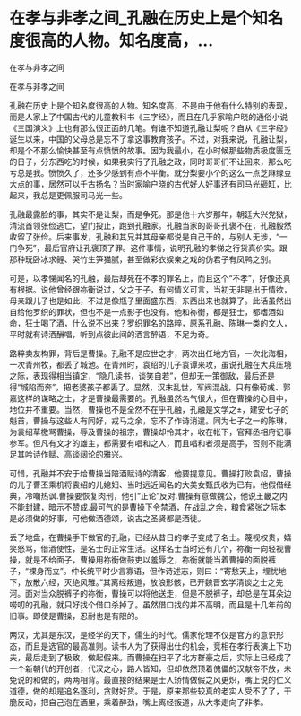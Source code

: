 # 在孝与非孝之间_孔融在历史上是个知名度很高的人物。知名度高，...

在孝与非孝之间

在孝与非孝之间

孔融在历史上是个知名度很高的人物。知名度高，不是由于他有什么特别的表现，而是人家上了中国古代的儿童教科书《三字经》，而且在几乎家喻户晓的通俗小说《三国演义》上也有那么很正面的几笔。有谁不知道孔融让梨呢？自从《三字经》诞生以来，中国的父母总是忘不了拿这事教育孩子。不过，对我来说，孔融让梨，却是个不那么愉快甚至有点愤愤的故事。因为我最小，在小时候那些物质极度匮乏的日子，分东西吃的时候，如果我实行了孔融之政，同时哥哥们不让回来，那么吃亏总是我。愤愤久了，还多少感到有点不平衡。就分梨要小个的这么一点芝麻绿豆大点的事，居然可以千古扬名？当时家喻户晓的古代好人好事还有司马光砸缸，比起来，我总是更佩服司马光一些。

孔融最露脸的事，其实不是让梨，而是争死。那是他十六岁那年，朝廷大兴党狱，清流首领张俭逃亡，望门投止，跑到孔融家。孔融当家的哥哥孔褒不在，孔融毅然收留了张俭。后来事发，孔融和其兄并其母亲都说是自己干的，与别人无涉，“一门争死”，最后官府让孔褒顶了罪。这件事情，说明孔融的孝悌之行货真价实。跟那种玩卧冰求鲤、哭竹生笋猫腻，甚至做彩衣娱亲之戏的伪君子有凤鸭之别。

可是，以孝悌闻名的孔融，最后却死在不孝的罪名上，而且这个“不孝”，好像还真有根据。说他曾经跟祢衡说过，父之于子，有何情义可言，当初无非是出于情欲，母亲跟儿子也是如此，不过是像瓶子里面盛东西，东西出来也就算了。此话虽然出自给他罗织的罪状，但也不是一点影子也没有。他和祢衡，都是狂士，都嗜酒如命，狂士喝了酒，什么说不出来？罗织罪名的路粹，原系孔融、陈琳一类的文人，平时就有诗酒酬唱，听到点彼此间的酒言醉语，不足为奇。

路粹卖友构罪，背后是曹操。孔融不是应世之才，两次出任地方官，一次北海相，一次青州牧，都丢了城池。在青州时，袁绍的儿子袁谭来攻，虽说孔融在大兵压境之际，表现得相当镇定，“隐几读书，谈笑自若”，但却无一策御敌，最后还是得“城陷而奔”，把老婆孩子都丢了。显然，汉末乱世，军阀混战，只有像荀彧、郭嘉这样的谋略之士，才是曹操最需要的。孔融虽然名气很大，但在曹操的心目中，地位并不重要。当然，曹操也不是全然不在乎孔融，孔融是文学之±，建安七子的魁首，曹操与这些人有同好，戎马之余，忘不了作诗消遣。同为七子之一的陈琳，为袁绍草檄骂曹操，辱及曹操的祖宗，曹操却怜其才，收在帐下，官拜丞相府记事参军。但凡有文才的雄主，都需要有唱和之人，而且唱和者须是高手，否则不能满足其吟诗作赋、高谈阔论的雅兴。

可惜，孔融并不安于给曹操当陪酒赋诗的清客，他要提意见。曹操打败袁绍，曹操的儿子曹丕乘机将袁绍的儿媳妇、当时远近闻名的大美女甄氏收为已有。他假借经典，冷嘲热讽.曹操要恢复肉刑，他引“正论”反对.曹操有意做魏公，他说王畿之内不能封建，暗示不赞成.最可气的是曹操下令禁酒，在战乱之余，粮食紧张之际本是必须做的好事，可他做酒德颂，说古之圣贤都是酒徒。

丢了地盘，在曹操手下做官的孔融，已经从昔日的孝子变成了名士。蔑视权贵，嬉笑怒骂，借酒使性，是名士的正常生活。这样名士当时还有几个，祢衡一向轻视曹操，就是不给面子，曹操用祢衡做鼓吏以羞辱之，祢衡就能当着曹操的面脱裤子，“裸身而立”。仲长统平时少言寡语，但作诗述志，则曰：“寄愁天上，埋忧地下，放散六经，灭绝风雅。”其离经叛道，放浪形骸，已开魏晋玄学清谈之士之先河。面对当众脱裤子的祢衡，曹操可以将他送走，但是不脱裤子，却总是在耳朵边唠叨的孔融，就只好找个借口杀掉了。虽然借口找的并不高明，而且是十几年前的旧事。即使是曹操，忍耐也是有限的。

两汉，尤其是东汉，是经学的天下，儒生的时代。儒家伦理不仅是官方的意识形态，而且是选官的最高准则。读书人为了获得出仕的机会，竞相在孝行表演上下功夫，最后走到了极致，做起假来。而曹操在扫平了北方群豪之后，实际上已经成了一个新朝代的开创者，代汉之心，路人皆知，但却依然顶着傀儡的汉献帝不放，未免说的和做的，两两相背。最直接的结果是士人矫情做假之风更炽，嘴上说的仁义道德，做的却是追名逐利，贪财好货。于是，原来那些较真的老实人受不了了，干脆反动，把自己泡在酒里，乘着醉劲，嘴上离经叛道，从大孝走向了非孝。